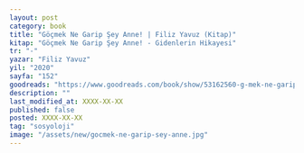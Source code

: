 ```yaml
---
layout: post
category: book
title: "Göçmek Ne Garip Şey Anne! | Filiz Yavuz (Kitap)"
kitap: "Göçmek Ne Garip Şey Anne! - Gidenlerin Hikayesi"
tr: "-"
yazar: "Filiz Yavuz"
yil: "2020"
sayfa: "152"
goodreads: "https://www.goodreads.com/book/show/53162560-g-mek-ne-garip-ey-anne"
description: ""
last_modified_at: XXXX-XX-XX
published: false
posted: XXXX-XX-XX
tag: "sosyoloji"
image: "/assets/new/gocmek-ne-garip-sey-anne.jpg"
---
```



